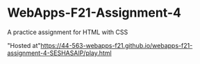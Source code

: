 # WebApps-F21-Assignment-4
A practice assignment for HTML with CSS

"Hosted at"https://44-563-webapps-f21.github.io/webapps-f21-assignment-4-SESHASAIP/play.html
